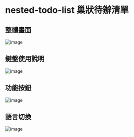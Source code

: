 # nested-todo-list 巢狀待辦清單

## 整體畫面
![image](https://user-images.githubusercontent.com/98326769/181872615-e67114bb-f2de-41c5-97f8-f739d8960431.png)

## 鍵盤使用說明
![image](https://user-images.githubusercontent.com/98326769/181872631-66bb3c02-56df-499b-9e0b-fed2ebb39817.png)

## 功能按鈕
![image](https://user-images.githubusercontent.com/98326769/181872664-abaf4cde-d2dd-41c5-aa86-5e6a71db7aa9.png)

## 語言切換
![image](https://user-images.githubusercontent.com/98326769/181872671-4bf92ff0-3543-40dc-9b49-3dc193a20072.png)

